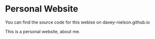 # Personal Website 

You can find the source code for this webise on davey-nielson.github.io

This is a personal website, about me.
